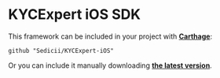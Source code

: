 # KYCExpert iOS SDK

This framework can be included in your project with [__Carthage__](https://github.com/Carthage/Carthage):

```
github "Sedicii/KYCExpert-iOS"
```

Or you can include it manually downloading [__the latest version__](https://github.com/Sedicii/KYCExpert-iOS/releases/latest).
